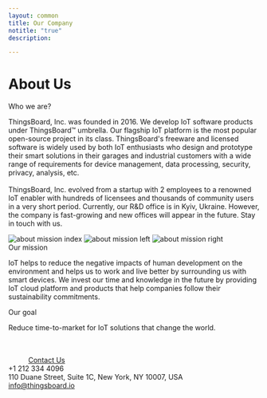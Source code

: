 ```yaml
---
layout: common
title: Our Company
notitle: "true"
description: 

---
```


<h1 class="aboutus-title">About Us</h1> 

<span class="who-we-are">Who we are?</span>
<p class="company-info">ThingsBoard, Inc. was founded in 2016. We develop IoT software products under ThingsBoard™ umbrella.
   Our flagship IoT platform is the most popular open-source project in its class. ThingsBoard's freeware and licensed software is widely used by both IoT
   enthusiasts who design and prototype their smart solutions in their garages and industrial customers with a wide range of requirements for device management,
   data processing, security, privacy, analysis, etc.<br><br>
   ThingsBoard, Inc. evolved from a startup with 2 employees to a renowned IoT enabler with hundreds of licensees and thousands of community users in a very short period.
   Currently, our R&D office is in Kyiv, Ukraine. However, the company is fast-growing and new offices will appear in the future. Stay in touch with us.
</p>
<div class="our-mission">
    <div class="our-mission-logos">
        <div class="spacer"></div>
        <div class="about-mission-background"></div>
        <img class="about-mission-index" src="https://img.thingsboard.io/about-mission-index.svg" alt="about mission index">
        <img class="about-mission-left" src="https://img.thingsboard.io/about-mission-left.svg" alt="about mission left">
        <img class="about-mission-right" src="https://img.thingsboard.io/about-mission-right.svg" alt="about mission right">
    </div>
    <div class="our-mission-info">
        <span class="our-mission">Our mission</span>
        <p class="company-info">
          IoT helps to reduce the negative impacts of human development on the environment and helps us to work and live better by surrounding us with smart devices.
          We invest our time and knowledge in the future by providing IoT cloud platform and products that help companies follow their sustainability commitments.
        </p>
    </div>
</div>
<div class="our-goal">
    <span class="heading">Our goal</span>
    <p>Reduce time-to-market for IoT solutions that change the world.</p>
</div>
<div class="center" style="margin-top: 48px;">
    <a class="button" style="padding: 10px 40px;" href="/docs/contact-us/">Contact Us</a>
</div>
<div class="company-contacts">
    <div class="company-contact">
        <div class="phone">+1 212 334 4096</div>
    </div>
    <div class="company-contact">
        <div class="address">110 Duane Street, Suite 1C, New York, NY 10007, USA</div>
    </div>
    <div class="company-contact">
        <div class="mail"><a href="mailto:info@thingsboard.io">info@thingsboard.io</a></div>
    </div>
</div>

